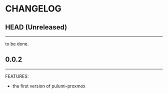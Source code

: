 CHANGELOG
=========

## HEAD (Unreleased)

---

to be done.

## 0.0.2

---

FEATURES:

- the first version of pulumi-proxmox
